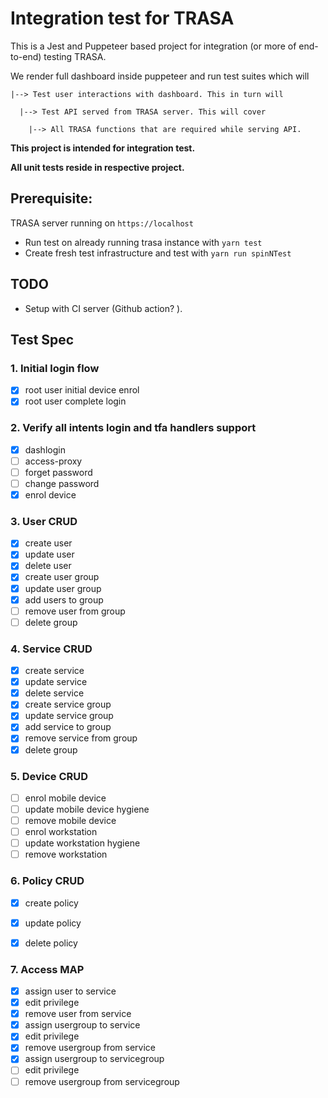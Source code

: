 # Integration test for TRASA



This is a Jest and Puppeteer based project for integration (or more of end-to-end) testing TRASA.

We render full dashboard inside puppeteer and run test suites which will 

```
|--> Test user interactions with dashboard. This in turn will

  |--> Test API served from TRASA server. This will cover

    |--> All TRASA functions that are required while serving API.
```

**This project is intended for integration test.** 

**All unit tests reside in respective project.**


## Prerequisite:

TRASA server running on `https://localhost`
- Run test on already running trasa instance with `yarn test`
- Create fresh test infrastructure and test with `yarn run spinNTest`

## TODO

- Setup with CI server (Github action? ).


## Test Spec

### 1. Initial login flow

- [x] root user initial device enrol
- [x] root user complete login

### 2. Verify all intents login and tfa handlers support

- [x] dashlogin
- [ ] access-proxy
- [ ] forget password
- [ ] change password
- [x] enrol device

### 3. User CRUD

- [x] create user  
- [x] update user
- [x] delete user
- [x] create user group
- [x] update user group
- [x] add users to group
- [ ] remove user from group
- [ ] delete group

### 4. Service CRUD

- [x] create service
- [x] update service
- [x] delete service
- [x] create service group
- [x] update service group
- [x] add service to group
- [x] remove service from group
- [x] delete group

### 5. Device CRUD

- [ ] enrol mobile device
- [ ] update mobile device hygiene
- [ ] remove mobile device
- [ ] enrol workstation 
- [ ] update workstation hygiene
- [ ] remove workstation

### 6. Policy CRUD

- [x] create policy
- [x] update policy
- [x] delete policy


### 7. Access MAP

- [x] assign user to service
- [x] edit privilege
- [X] remove user from service
- [x] assign usergroup to service
- [x] edit privilege
- [x] remove usergroup from service
- [x] assign usergroup to servicegroup
- [ ] edit privilege
- [ ] remove usergroup from servicegroup
